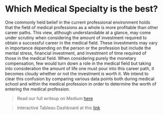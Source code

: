 # Which Medical Specialty is the best?

One commonly held belief in the current professional environment holds that the field of medical professions as a whole is more profitable than other career paths. This view, although understandable at a glance, may come under scrutiny when considering the amount of investment required to obtain a successful career in the medical field. These investments may vary in importance depending on the person or the profession but include the mental stress, financial investment, and investment of time required of those in the medical field. When considering purely the monetary compensation, few would turn down a role in the medical field but taking into consideration the amount of life one must pour into this career path, it becomes cloudy whether or not the investment is worth it. We intend to clear this confusion by comparing various data points both during medical school and within the medical profession in order to determine the worth of entering the medical profession.

> Read our full writeup on Medium [here](https://medium.com/@evanameyer1/which-medical-specialty-is-the-best-f222d427c3ee)

> Interactive Tableau Dashboard at this [link](https://public.tableau.com/app/profile/evan.meyer5418/viz/WhichMedicalSpecialtyisBest/OverviewDashboard)
